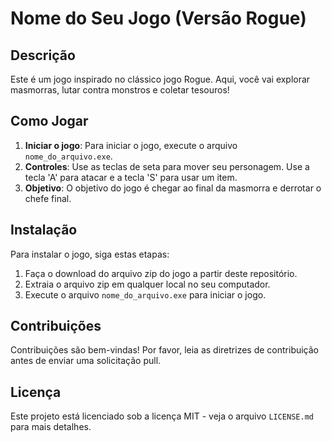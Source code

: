 # Nome do Seu Jogo (Versão Rogue)

## Descrição

Este é um jogo inspirado no clássico jogo Rogue. Aqui, você vai explorar masmorras, lutar contra monstros e coletar tesouros!

## Como Jogar

1. **Iniciar o jogo**: Para iniciar o jogo, execute o arquivo `nome_do_arquivo.exe`.
2. **Controles**: Use as teclas de seta para mover seu personagem. Use a tecla 'A' para atacar e a tecla 'S' para usar um item.
3. **Objetivo**: O objetivo do jogo é chegar ao final da masmorra e derrotar o chefe final.

## Instalação

Para instalar o jogo, siga estas etapas:

1. Faça o download do arquivo zip do jogo a partir deste repositório.
2. Extraia o arquivo zip em qualquer local no seu computador.
3. Execute o arquivo `nome_do_arquivo.exe` para iniciar o jogo.

## Contribuições

Contribuições são bem-vindas! Por favor, leia as diretrizes de contribuição antes de enviar uma solicitação pull.

## Licença

Este projeto está licenciado sob a licença MIT - veja o arquivo `LICENSE.md` para mais detalhes.
